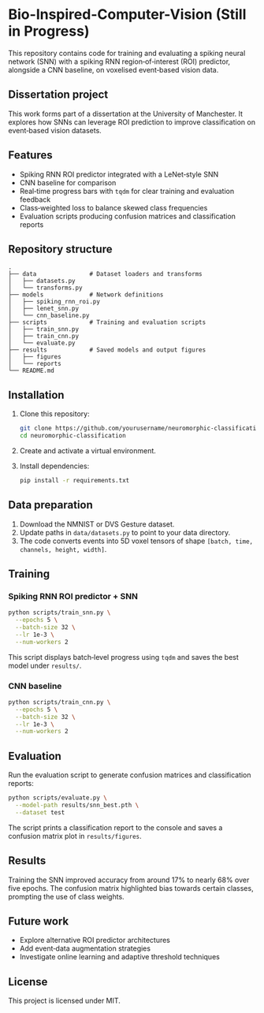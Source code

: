 # Bio-Inspired-Computer-Vision (Still in Progress)

This repository contains code for training and evaluating a spiking neural network (SNN) with a spiking RNN region‑of‑interest (ROI) predictor, alongside a CNN baseline, on voxelised event‑based vision data.

## Dissertation project

This work forms part of a dissertation at the University of Manchester. It explores how SNNs can leverage ROI prediction to improve classification on event‑based vision datasets.

## Features

* Spiking RNN ROI predictor integrated with a LeNet‑style SNN
* CNN baseline for comparison
* Real‑time progress bars with `tqdm` for clear training and evaluation feedback
* Class‑weighted loss to balance skewed class frequencies
* Evaluation scripts producing confusion matrices and classification reports

## Repository structure

```
.
├── data               # Dataset loaders and transforms
│   ├── datasets.py
│   └── transforms.py
├── models             # Network definitions
│   ├── spiking_rnn_roi.py
│   ├── lenet_snn.py
│   └── cnn_baseline.py
├── scripts            # Training and evaluation scripts
│   ├── train_snn.py
│   ├── train_cnn.py
│   └── evaluate.py
├── results            # Saved models and output figures
│   ├── figures
│   └── reports
└── README.md
```

## Installation

1. Clone this repository:

   ```bash
   git clone https://github.com/yourusername/neuromorphic-classification.git
   cd neuromorphic-classification
   ```
2. Create and activate a virtual environment.
3. Install dependencies:

   ```bash
   pip install -r requirements.txt
   ```

## Data preparation

1. Download the NMNIST or DVS Gesture dataset.
2. Update paths in `data/datasets.py` to point to your data directory.
3. The code converts events into 5D voxel tensors of shape `[batch, time, channels, height, width]`.

## Training

### Spiking RNN ROI predictor + SNN

```bash
python scripts/train_snn.py \
  --epochs 5 \
  --batch-size 32 \
  --lr 1e-3 \
  --num-workers 2
```

This script displays batch‑level progress using `tqdm` and saves the best model under `results/`.

### CNN baseline

```bash
python scripts/train_cnn.py \
  --epochs 5 \
  --batch-size 32 \
  --lr 1e-3 \
  --num-workers 2
```

## Evaluation

Run the evaluation script to generate confusion matrices and classification reports:

```bash
python scripts/evaluate.py \
  --model-path results/snn_best.pth \
  --dataset test
```

The script prints a classification report to the console and saves a confusion matrix plot in `results/figures`.

## Results

Training the SNN improved accuracy from around 17% to nearly 68% over five epochs. The confusion matrix highlighted bias towards certain classes, prompting the use of class weights.

## Future work

* Explore alternative ROI predictor architectures
* Add event‑data augmentation strategies
* Investigate online learning and adaptive threshold techniques

## License

This project is licensed under MIT.
